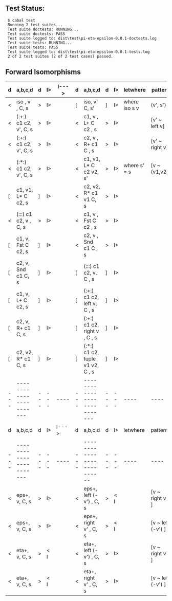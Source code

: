 
## Test Status:
     $ cabal test
     Running 2 test suites...
     Test suite doctests: RUNNING...
     Test suite doctests: PASS
     Test suite logged to: dist\test\pi-eta-epsilon-0.0.1-doctests.log
     Test suite tests: RUNNING...
     Test suite tests: PASS
     Test suite logged to: dist\test\pi-eta-epsilon-0.0.1-tests.log
     2 of 2 test suites (2 of 2 test cases) passed.


## Forward Isomorphisms

 d   |  a,b,c,d                | d  | I> | I---> | d   | a,b,c,d                          | d  | I> | letwhere          | pattern
 --- | ----------------------- | ---| ---| ----  | --- | ---------------------------      | ---| ---| ----              | ----
 <   |  iso        , v , C, s  | >  | I> |       | [   | iso, v' C, s'                    | ]  | I> | where iso s v     | (v', s')
 <   |  (:\+:) c1 c2, v', C, s | >  | I> |       | <   | c1, v , L\+ C c2    , s          | >  | I> |                   | [v' ~ left v]
 <   |  (:\+:) c1 c2, v', C, s | >  | I> |       | <   | c2, v , R\+ c1 C    , s          | >  | I> |                   | [v' ~ right v]
 <   |  (:\*:) c1 c2, v', C, s | >  | I> |       | <   | c1, v1, L\* C c2 v2, s'          | >  | I> | where s' = s      | [v  ~ (v1,v2)]
 [   |  c1, v1, L\* C c2, s    | ]  | I> |       | <   | c2, v2, R\* c1 v1 C, s           | >  | I> |                   | 
 <   |  (:\::) c1 c2, v , C, s | >  | I> |       | <   | c1, v , Fst C c2    , s          | >  | I> |                   |
 [   |  c1, v, Fst C c2, s     | ]  | I> |       | <   | c2, v , Snd c1 C    , s          | >  | I> |                   |
 [   |  c2, v, Snd c1 C, s     | ]  | I> |       | [   | (:\::) c1 c2, v, C  , s          | ]  | I> |                   |
 [   |  c1, v, L\+ C c2, s     | ]  | I> |       | [   | (:\+:) c1 c2, left v, C  , s     | ]  | I> |                   |
 [   |  c2, v, R\+ c1 C, s     | ]  | I> |       | [   | (:\+:) c1 c2, right v    , C , s | ]  | I> |                   |
 [   |  c2, v2, R\* c1 C, s    | ]  | I> |       | [   | (:\*:) c1 c2, tuple v1 v2, C , s | ]  | I> |                   |
 --- | ----------------------- | ---| ---| ----  | --- | ---------------------------      | ---| ---| ----              | ----
 d   |  a,b,c,d                | d  | I>  | I---> | d   | a,b,c,d                    | d  | I> | letwhere     | pattern
 --- | ----------------------- | ---| --- | ----  | --- | -------------------------- | ---| ---| ----         | ----
 <   | eps+, v, C, s           | >  | I>  |       | <   | eps+, left (-v') , C, s    | >  | < I|              | [v  ~ right  v'   ]
 <   | eps+, v, C, s           | >  | I>  |       | <   | eps+, right v'   , C, s    | >  | < I|              | [v  ~ left (-v')  ]
 <   | eta+, v, C, s           | >  | < I |       | <   | eta+, left (-v') , C, s    | >  | I> |              | [v  ~ right  v'   ]
 <   | eta+, v, C, s           | >  | < I |       | <   | eta+, right v'   , C, s    | >  | I> |              | [v  ~ left (-v')  ]

